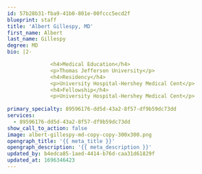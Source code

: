 ```yaml
---
id: 57b28b31-fba9-41b0-801e-00fccc5ecd2f
blueprint: staff
title: 'Albert Gillespy, MD'
first_name: Albert
last_name: Gillespy
degree: MD
bio: |2-

              <h4>Medical Education</h4>
              <p>Thomas Jefferson University</p>
              <h4>Residency</h4>
              <p>University Hospital-Hershey Medical Cent</p>
              <h4>Fellowship</h4>
              <p>University Hospital-Hershey Medical Cent</p>
          
primary_specialty: 89596176-dd5d-43a2-8f57-df9b59dc73dd
services:
  - 89596176-dd5d-43a2-8f57-df9b59dc73dd
show_call_to_action: false
image: albert-gillespy-md-copy-copy-300x300.png
opengraph_title: '{{ meta_title }}'
opengraph_description: '{{ meta_description }}'
updated_by: b4edca85-1aed-4414-b76d-caa31d61829f
updated_at: 1696346423
---
```

